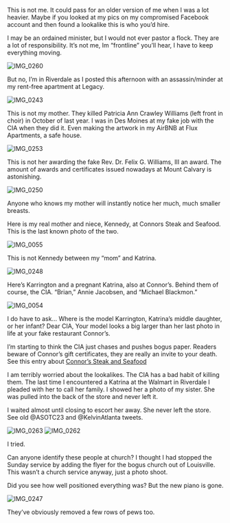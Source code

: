This is not me. It could pass for an older version of me when I was a lot heavier. Maybe if you looked at my pics on my compromised Facebook account and then found a lookalike this is who you’d hire. 

I may be an ordained minister, but I would not ever pastor a flock. They are a lot of responsibility. It’s not me, Im “frontline” you’ll hear, I have to keep everything moving. 

![IMG_0260](https://github.com/Mission23/Mission23/assets/140252803/2e96c303-88b2-4096-a0c2-59c0299fcbdb)

But no, I’m in Riverdale as I posted this afternoon with an assassin/minder at my rent-free apartment at Legacy. 

![IMG_0243](https://github.com/Mission23/Mission23/assets/140252803/2f48a0a4-3cb6-4e3f-803b-e908033329a7)

This is not my mother. They killed Patricia Ann Crawley Williams (left front in choir) in October of last year. I was in Des Moines at my fake job with the CIA when they did it. Even making the artwork in my AirBNB at Flux Apartments, a safe house.
 
![IMG_0253](https://github.com/Mission23/Mission23/assets/140252803/cb1cfae8-7b12-4ede-adbb-72a4330fece2)

This is not her awarding the fake Rev. Dr. Felix G. Williams, III an award. The amount of awards and certificates issued nowadays at Mount Calvary is astonishing. 

![IMG_0250](https://github.com/Mission23/Mission23/assets/140252803/5caebac0-fb99-4ce1-b081-ad12a3dacde2)

Anyone who knows my mother will instantly notice her much, much smaller breasts. 

Here is my real mother and niece, Kennedy, at Connors Steak and Seafood. This is the last known photo of the two. 

![IMG_0055](https://github.com/Mission23/Mission23/assets/140252803/51d26d3b-e077-4e8e-ba39-355233de8445)

This is not Kennedy between my “mom” and Katrina. 

![IMG_0248](https://github.com/Mission23/Mission23/assets/140252803/8538c217-e0ed-4341-84d8-38698128e4c8)

Here’s Karrington and a pregnant Katrina, also at Connor’s. Behind them of course, the CIA. “Brian,” Annie Jacobsen, and “Michael Blackmon.”

![IMG_0054](https://github.com/Mission23/Mission23/assets/140252803/0ba8141d-7ef4-4406-babc-cad77077537f)


I do have to ask… Where is the model Karrington, Katrina’s middle daughter, or her infant? Dear CIA, Your model looks a big larger than her last photo in life at your fake restaurant Connor’s. 

I’m starting to think the CIA just chases and pushes bogus paper. Readers beware of Connor’s gift certificates, they are really an invite to your death. See this entry about [Connor’s Steak and Seafood](https://github.com/Mission23/Mission23/wiki/Connor’s-Steak-and-Seafood)

I am terribly worried about the lookalikes. The CIA has a bad habit of killing them. The last time I encountered a Katrina at the Walmart in Riverdale I pleaded with her to call her family. I showed her a photo of my sister. She was pulled into the back of the store and never left it. 

I waited almost until closing to escort her away. She never left the store. See old @ASOTC23 and @KelvinAtlanta tweets. 

![IMG_0263](https://github.com/Mission23/Mission23/assets/140252803/281f2aa0-5b13-49a2-8618-979af1a95139)
![IMG_0262](https://github.com/Mission23/Mission23/assets/140252803/46929c25-93b6-4dcf-b1c7-d7edf414b4d1)

I tried. 

Can anyone identify these people at church? I thought I had stopped the Sunday service by adding the flyer for the bogus church out of Louisville. This wasn’t a church service anyway, just a photo shoot. 

Did you see how well positioned everything was? But the new piano is gone.

![IMG_0247](https://github.com/Mission23/Mission23/assets/140252803/3d6dfbdf-ca18-49c4-b644-5d1225088a3f)

They’ve obviously removed a few rows of pews too. 
